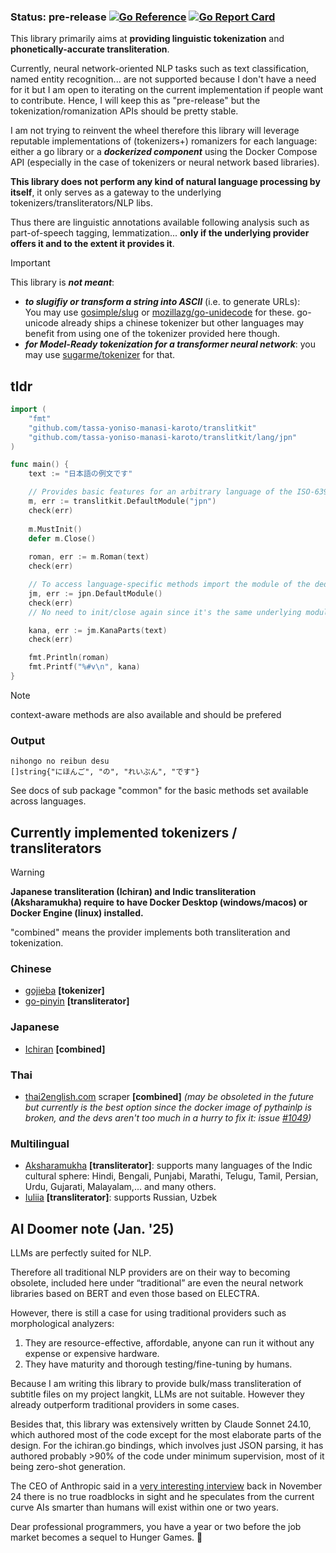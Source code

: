 ### Status: pre-release [![Go Reference](https://pkg.go.dev/badge/github.com/tassa-yoniso-manasi-karoto/translitkit.svg)](https://pkg.go.dev/github.com/tassa-yoniso-manasi-karoto/translitkit) [![Go Report Card](https://goreportcard.com/badge/github.com/tassa-yoniso-manasi-karoto/translitkit)](https://goreportcard.com/report/github.com/tassa-yoniso-manasi-karoto/translitkit)

This library primarily aims at **providing linguistic tokenization** and **phonetically-accurate transliteration**.

Currently, neural network-oriented NLP tasks such as text classification, named entity recognition... are not supported because I don't have a need for it but I am open to iterating on the current implementation if people want to contribute. Hence, I will keep this as "pre-release" but the tokenization/romanization APIs should be pretty stable. 

I am not trying to reinvent the wheel therefore this library will leverage reputable implementations of (tokenizers+) romanizers for each language: either a go library or a ***dockerized component*** using the Docker Compose API (especially in the case of tokenizers or neural network based libraries).

**This library does not perform any kind of natural language processing by itself**, it only serves as a gateway to the underlying tokenizers/transliterators/NLP libs.

Thus there are linguistic annotations available following analysis such as part-of-speech tagging, lemmatization... **only if the underlying provider offers it and to the extent it provides it**.

> [!IMPORTANT]
> This library is ***not meant***:
> 	- ***to slugifiy or transform a string into ASCII*** (i.e. to generate URLs):<br>You may use [gosimple/slug](https://github.com/gosimple/slug) or [mozillazg/go-unidecode](https://github.com/mozillazg/go-unidecode) for these. go-unicode already ships a chinese tokenizer but other languages may benefit from using one of the tokenizer provided here though.
> 	- ***for Model-Ready tokenization for a transformer neural network***: you may use [sugarme/tokenizer](https://github.com/sugarme/tokenizer) for that.

## tldr

```go
import (
	"fmt"
	"github.com/tassa-yoniso-manasi-karoto/translitkit"
	"github.com/tassa-yoniso-manasi-karoto/translitkit/lang/jpn"
)

func main() {
	text := "日本語の例文です"

	// Provides basic features for an arbitrary language of the ISO-639 set
	m, err := translitkit.DefaultModule("jpn")
	check(err)
	
	m.MustInit()
	defer m.Close()
	
	roman, err := m.Roman(text)
	check(err)

	// To access language-specific methods import the module of the dedicated pkg
	jm, err := jpn.DefaultModule()
	check(err)
	// No need to init/close again since it's the same underlying module

	kana, err := jm.KanaParts(text)
	check(err)

	fmt.Println(roman)
	fmt.Printf("%#v\n", kana)
}
```
> [!NOTE]
> context-aware methods are also available and should be prefered

### Output

```
nihongo no reibun desu
[]string{"にほんご", "の", "れいぶん", "です"}
```
See docs of sub package "common" for the basic methods set available across languages.


## Currently implemented tokenizers / transliterators

> [!WARNING]
> **Japanese transliteration (Ichiran) and Indic transliteration (Aksharamukha) require to have Docker Desktop (windows/macos) or Docker Engine (linux) installed.**

"combined" means the provider implements both transliteration and tokenization.

### Chinese

- [gojieba](https://github.com/yanyiwu/gojieba) **[tokenizer]**
- [go-pinyin](https://github.com/mozillazg/go-pinyin) **[transliterator]**

### Japanese

- [Ichiran](https://github.com/tshatrov/ichiran) **[combined]**

### Thai

 - [thai2english.com](https://www.thai2english.com) scraper **[combined]** *(may be obsoleted in the future but currently is the best option since the docker image of pythainlp is broken, and the devs aren't too much in a hurry to fix it: issue [#1049](https://github.com/PyThaiNLP/pythainlp/issues/1049))*

### Multilingual

 - [Aksharamukha](https://github.com/virtualvinodh/aksharamukha) **[transliterator]**: supports many languages of the Indic cultural sphere: Hindi, Bengali, Punjabi, Marathi, Telugu, Tamil, Persian, Urdu, Gujarati, Malayalam,... and many others.
 - [Iuliia](https://github.com/mehanizm/iuliia-go) **[transliterator]**: supports Russian, Uzbek
 
## AI Doomer note (Jan. '25)
LLMs are perfectly suited for NLP.

Therefore all traditional NLP providers are on their way to becoming obsolete, included here under “traditional” are even the neural network libraries based on BERT and even those based on ELECTRA.

However, there is still a case for using traditional providers such as morphological analyzers:
1) They are resource-effective, affordable, anyone can run it without any expense or expensive hardware.
2) They have maturity and thorough testing/fine-tuning by humans.

Because I am writing this library to provide bulk/mass transliteration of subtitle files on my project langkit, LLMs are not suitable. However they already outperform traditional providers in some cases.


Besides that, this library was extensively written by Claude Sonnet 24.10, which authored most of the code except for the most elaborate parts of the design. For the ichiran.go bindings, which involves just JSON parsing, it has authored probably >90% of the code under minimum supervision, most of it being zero-shot generation.

The CEO of Anthropic said in a [very interesting interview](https://www.youtube.com/watch?v=ugvHCXCOmm4) back in November 24 there is no true roadblocks in sight and he speculates from the current curve AIs smarter than humans will exist within one or two years.

Dear professional programmers, you have a year or two before the job market becomes a sequel to Hunger Games. 🫡

